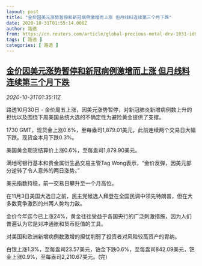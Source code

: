 ```yaml
---
layout: post
title: "金价因美元涨势暂停和新冠病例激增而上涨 但月线料连续第三个月下跌"
date: 2020-10-31T01:55:14.000Z
author: 路透
from: https://cn.reuters.com/article/global-precious-metal-drv-1031-idCNKBS27G01B
tags: [ 路透 ]
categories: [ 路透 ]
---
```

<!--1604109314000-->
[金价因美元涨势暂停和新冠病例激增而上涨 但月线料连续第三个月下跌](https://cn.reuters.com/article/global-precious-metal-drv-1031-idCNKBS27G01B)
------

<div>
<div><i>2020-10-31T01:35:11Z</i></div><p>路透10月30日 - 金价周五上涨，因美元涨势暂停，对新冠肺炎新增病例数上升的担忧以及围绕下周美国总统大选的不确定性为避险黄金提供了支撑。</p><p>1730 GMT，现货金上涨0.6%，至每盎司1,879.01美元，此前连续两个交易日大幅下跌。现货金本月下跌0.3%。</p><p>美国黄金期货结算价上涨0.6%，至每盎司1,879.90美元。</p><p>满地可银行基本和贵金属衍生品交易主管Tag Wong表示，“金价反弹，因美元部分逆转了令人意外的两日涨势。”</p><p>美元指数持稳，前一交易日攀升至一个月高位。</p><p>在11月3日美国大选日之前，民主党候选人拜登在全国民调中领先特朗普，但在大多数竞争激烈的州两人势均力敌。</p><p>金价今年迄今已上涨24%，黄金往往受益于各国央行的广泛刺激措施，因为人们普遍认为它是对冲通胀和货币贬值的工具。</p><p>对美国和欧洲新增病例数激增的担忧削弱了投资者对风险较高资产的胃纳。</p><p>白银上涨1.3%，至每盎司23.57美元，铂金下跌0.6%，至每盎司842.09美元，钯金上涨0.9%，至每盎司2,210.67美元。(完)</p>
</div>
